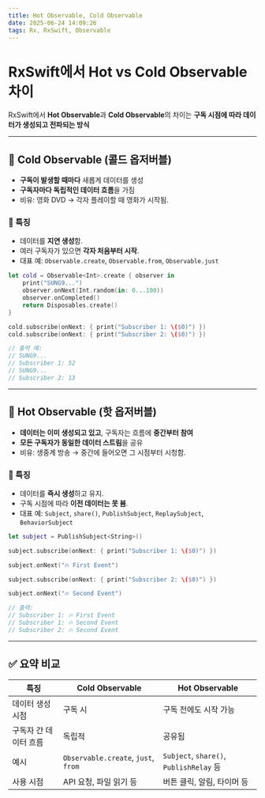 ```yaml
---
title: Hot Observable, Cold Observable
date: 2025-06-24 14:09:26
tags: Rx, RxSwift, Observable
---
```


# RxSwift에서 Hot vs Cold Observable 차이

RxSwift에서 **Hot Observable**과 **Cold Observable**의 차이는 **구독 시점에 따라 데이터가 생성되고 전파되는 방식**

---

## 🔵 Cold Observable (콜드 옵저버블)

- **구독이 발생할 때마다** 새롭게 데이터를 생성
- **구독자마다 독립적인 데이터 흐름**을 가짐
- 비유: 영화 DVD → 각자 플레이할 때 영화가 시작됨.

### 📌 특징

- 데이터를 **지연 생성**함.
- 여러 구독자가 있으면 **각자 처음부터 시작**.
- 대표 예: `Observable.create`, `Observable.from`, `Observable.just`

```swift
let cold = Observable<Int>.create { observer in
    print("SUNG9...")
    observer.onNext(Int.random(in: 0...100))
    observer.onCompleted()
    return Disposables.create()
}

cold.subscribe(onNext: { print("Subscriber 1: \($0)") })
cold.subscribe(onNext: { print("Subscriber 2: \($0)") })

// 출력 예:
// SUNG9...
// Subscriber 1: 52
// SUNG9...
// Subscriber 2: 13
```

---

## 🔴 Hot Observable (핫 옵저버블)

- **데이터는 이미 생성되고 있고**, 구독자는 흐름에 **중간부터 참여**
- **모든 구독자가 동일한 데이터 스트림**을 공유
- 비유: 생중계 방송 → 중간에 들어오면 그 시점부터 시청함.

### 📌 특징

- 데이터를 **즉시 생성**하고 유지.
- 구독 시점에 따라 **이전 데이터는 못 봄**.
- 대표 예: `Subject`, `share()`, `PublishSubject`, `ReplaySubject`, `BehaviorSubject`

```swift
let subject = PublishSubject<String>()

subject.subscribe(onNext: { print("Subscriber 1: \($0)") })

subject.onNext("🔥 First Event")

subject.subscribe(onNext: { print("Subscriber 2: \($0)") })

subject.onNext("🔥 Second Event")

// 출력:
// Subscriber 1: 🔥 First Event
// Subscriber 1: 🔥 Second Event
// Subscriber 2: 🔥 Second Event
```

---

## ✅ 요약 비교

| 특징                     | Cold Observable                     | Hot Observable                     |
|--------------------------|--------------------------------------|------------------------------------|
| 데이터 생성 시점         | 구독 시                             | 구독 전에도 시작 가능             |
| 구독자 간 데이터 흐름    | 독립적                               | 공유됨                             |
| 예시                     | `Observable.create`, `just`, `from` | `Subject`, `share()`, `PublishRelay` 등 |
| 사용 시점               | API 요청, 파일 읽기 등               | 버튼 클릭, 알림, 타이머 등        |
